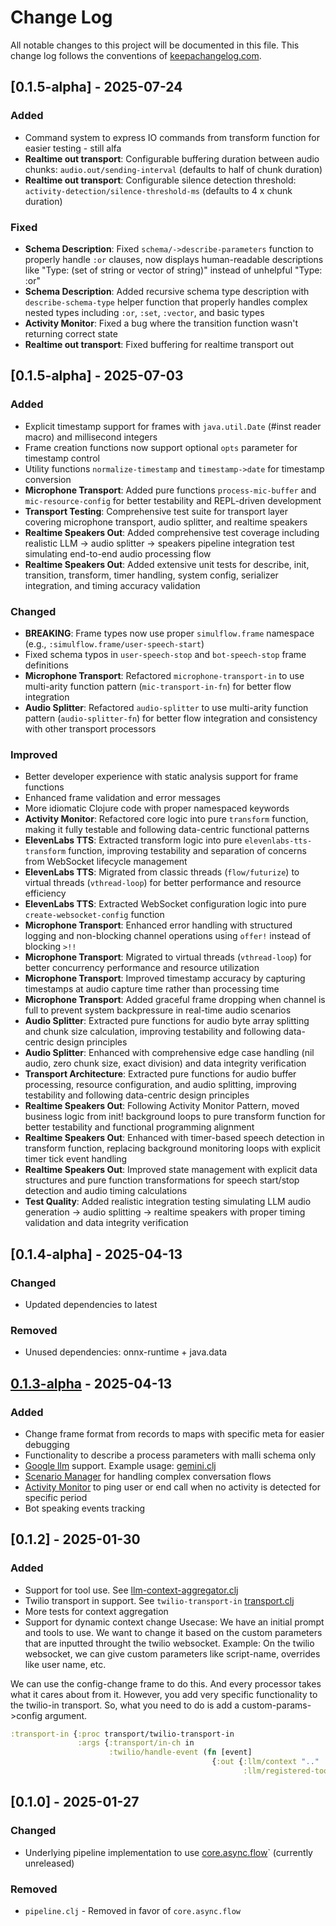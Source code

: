 # Change Log
All notable changes to this project will be documented in this file. This change log follows the conventions of [keepachangelog.com](http://keepachangelog.com/).

## [0.1.5-alpha] - 2025-07-24

### Added
- Command system to express IO commands from transform function for easier testing - still alfa
- **Realtime out transport**: Configurable buffering duration between audio chunks: `audio.out/sending-interval` (defaults to half of chunk duration)
- **Realtime out transport**: Configurable silence detection threshold: `activity-detection/silence-threshold-ms` (defaults to 4 x chunk duration)

### Fixed
- **Schema Description**: Fixed `schema/->describe-parameters` function to properly handle `:or` clauses, now displays human-readable descriptions like "Type: (set of string or vector of string)" instead of unhelpful "Type: :or"
- **Schema Description**: Added recursive schema type description with `describe-schema-type` helper function that properly handles complex nested types including `:or`, `:set`, `:vector`, and basic types
- **Activity Monitor**: Fixed a bug where the transition function wasn't returning correct state
- **Realtime out transport**: Fixed buffering for realtime transport out

## [0.1.5-alpha] - 2025-07-03

### Added
- Explicit timestamp support for frames with `java.util.Date` (#inst reader macro) and millisecond integers
- Frame creation functions now support optional `opts` parameter for timestamp control
- Utility functions `normalize-timestamp` and `timestamp->date` for timestamp conversion
- **Microphone Transport**: Added pure functions `process-mic-buffer` and `mic-resource-config` for better testability and REPL-driven development
- **Transport Testing**: Comprehensive test suite for transport layer covering microphone transport, audio splitter, and realtime speakers
- **Realtime Speakers Out**: Added comprehensive test coverage including realistic LLM → audio splitter → speakers pipeline integration test simulating end-to-end audio processing flow
- **Realtime Speakers Out**: Added extensive unit tests for describe, init, transition, transform, timer handling, system config, serializer integration, and timing accuracy validation

### Changed
- **BREAKING**: Frame types now use proper `simulflow.frame` namespace (e.g., `:simulflow.frame/user-speech-start`)
- Fixed schema typos in `user-speech-stop` and `bot-speech-stop` frame definitions
- **Microphone Transport**: Refactored `microphone-transport-in` to use multi-arity function pattern (`mic-transport-in-fn`) for better flow integration
- **Audio Splitter**: Refactored `audio-splitter` to use multi-arity function pattern (`audio-splitter-fn`) for better flow integration and consistency with other transport processors

### Improved
- Better developer experience with static analysis support for frame functions
- Enhanced frame validation and error messages
- More idiomatic Clojure code with proper namespaced keywords
- **Activity Monitor**: Refactored core logic into pure `transform` function, making it fully testable and following data-centric functional patterns
- **ElevenLabs TTS**: Extracted transform logic into pure `elevenlabs-tts-transform` function, improving testability and separation of concerns from WebSocket lifecycle management
- **ElevenLabs TTS**: Migrated from classic threads (`flow/futurize`) to virtual threads (`vthread-loop`) for better performance and resource efficiency
- **ElevenLabs TTS**: Extracted WebSocket configuration logic into pure `create-websocket-config` function
- **Microphone Transport**: Enhanced error handling with structured logging and non-blocking channel operations using `offer!` instead of blocking `>!!`
- **Microphone Transport**: Migrated to virtual threads (`vthread-loop`) for better concurrency performance and resource utilization
- **Microphone Transport**: Improved timestamp accuracy by capturing timestamps at audio capture time rather than processing time
- **Microphone Transport**: Added graceful frame dropping when channel is full to prevent system backpressure in real-time audio scenarios
- **Audio Splitter**: Extracted pure functions for audio byte array splitting and chunk size calculation, improving testability and following data-centric design principles
- **Audio Splitter**: Enhanced with comprehensive edge case handling (nil audio, zero chunk size, exact division) and data integrity verification
- **Transport Architecture**: Extracted pure functions for audio buffer processing, resource configuration, and audio splitting, improving testability and following data-centric design principles
- **Realtime Speakers Out**: Following Activity Monitor Pattern, moved business logic from init! background loops to pure transform function for better testability and functional programming alignment
- **Realtime Speakers Out**: Enhanced with timer-based speech detection in transform function, replacing background monitoring loops with explicit timer tick event handling
- **Realtime Speakers Out**: Improved state management with explicit data structures and pure function transformations for speech start/stop detection and audio timing calculations
- **Test Quality**: Added realistic integration testing simulating LLM audio generation → audio splitting → realtime speakers with proper timing validation and data integrity verification


## [0.1.4-alpha] - 2025-04-13

### Changed
- Updated dependencies to latest

### Removed
- Unused dependencies: onnx-runtime + java.data

## [0.1.3-alpha] - 2025-04-13
### Added
- Change frame format from records to maps with specific meta for easier debugging
- Functionality to describe a process parameters with malli schema only
- [Google llm](./src/simulflow/processors/google.clj) support. Example usage: [gemini.clj](./examples/src/simulflow_examples/gemini.clj)
- [Scenario Manager](./src/simulflow/scenario_manager.clj) for handling complex conversation flows
- [Activity Monitor](./src/simulflow/processors/activity_monitor.clj) to ping user or end call when no activity is detected for specific period
- Bot speaking events tracking


## [0.1.2] - 2025-01-30
### Added
- Support for tool use. See [llm-context-aggregator.clj](./src/voice_fn/processors/llm_context_aggregator.clj)
- Twilio transport in support. See `twilio-transport-in` [transport.clj](./src/voice_fn/transport.clj)
- More tests for context aggregation
- Support for dynamic context change
Usecase:
We have an initial prompt and tools to use. We want to change it based on the custom parameters that are inputted throught the twilio websocket.
Example: On the twilio websocket, we can give custom parameters like script-name, overrides like user name, etc.

We can use the config-change frame to do this. And every processor takes what it cares about from it. However, you add very specific functionality to the twilio-in transport. So, what you need to do is add a custom-params->config argument.
``` clojure
:transport-in {:proc transport/twilio-transport-in
               :args {:transport/in-ch in
                      :twilio/handle-event (fn [event]
                                             {:out {:llm/context ".."
                                                    :llm/registered-tools [...]}})}
```



## [0.1.0] - 2025-01-27
### Changed
- Underlying pipeline implementation to use [core.async.flow](https://clojure.github.io/core.async/clojure.core.async.flow.html)` (currently unreleased)

### Removed
- `pipeline.clj` - Removed in favor of `core.async.flow`

[0.1.3-alpha]: https://github.com/ovistoica/simulflow/compare/0.1.2...HEAD
[Unreleased]: https://github.com/ovistoica/simulflow/compare/0.1.3-alpha...HEAD
[0.1.1]: https://github.com/ovistoica/simulflow/compare/0.1.0...0.1.1
